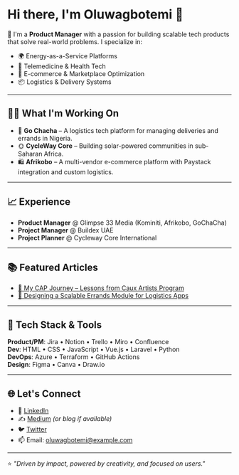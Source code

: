 # Hi there, I'm Oluwagbotemi 👋

🚀 I'm a **Product Manager** with a passion for building scalable tech products that solve real-world problems. I specialize in:
- 🌍 Energy-as-a-Service Platforms
- 🏥 Telemedicine & Health Tech
- 🛒 E-commerce & Marketplace Optimization
- 📦 Logistics & Delivery Systems

---

## 👨‍💻 What I'm Working On
- 🔧 **Go Chacha** – A logistics tech platform for managing deliveries and errands in Nigeria.
- 🌞 **CycleWay Core** – Building solar-powered communities in sub-Saharan Africa.
- 🛍 **Afrikobo** – A multi-vendor e-commerce platform with Paystack integration and custom logistics.

---

## 📈 Experience
- **Product Manager** @ Glimpse 33 Media (Kominiti, Afrikobo, GoChaCha)
- **Project Manager** @ Buildex UAE
- **Project Planner** @ Cycleway Core International

---

## 📚 Featured Articles
- [📄 My CAP Journey – Lessons from Caux Artists Program](#)
- [🚚 Designing a Scalable Errands Module for Logistics Apps](#)

---

## 🧰 Tech Stack & Tools
**Product/PM**: Jira • Notion • Trello • Miro • Confluence  
**Dev**: HTML • CSS • JavaScript • Vue.js • Laravel • Python  
**DevOps**: Azure • Terraform • GitHub Actions  
**Design**: Figma • Canva • Draw.io

---

## 🌐 Let's Connect
- 💼 [LinkedIn](https://linkedin.com/in/oluwagbotemi)
- ✍️ [Medium](https://medium.com/@oluwagbotemi) *(or blog if available)*
- 🐦 [Twitter](https://twitter.com/oluwagbotemi)
- 📫 Email: oluwagbotemi@example.com

---

⭐️ *"Driven by impact, powered by creativity, and focused on users."*
